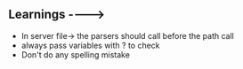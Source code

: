 ## Learnings ---->

- In server file-> the parsers should call before the path call
- always pass variables with ? to check
- Don't do any spelling mistake